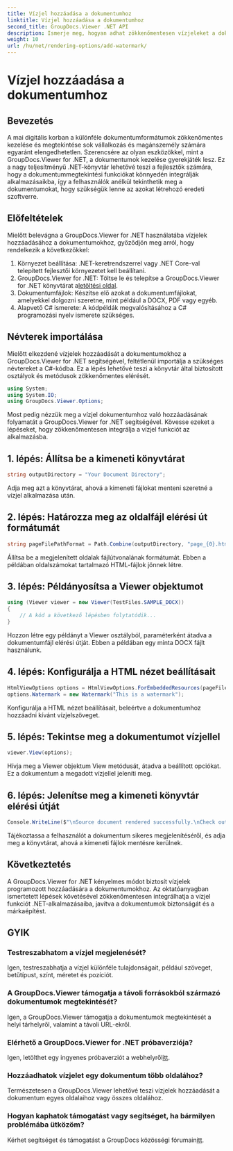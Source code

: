 ```yaml
---
title: Vízjel hozzáadása a dokumentumhoz
linktitle: Vízjel hozzáadása a dokumentumhoz
second_title: GroupDocs.Viewer .NET API
description: Ismerje meg, hogyan adhat zökkenőmentesen vízjeleket a dokumentumokhoz a GroupDocs.Viewer for .NET segítségével. Fokozza a dokumentumok biztonságát és a márkaépítést ezzel a könnyen követhető oktatóanyaggal.
weight: 10
url: /hu/net/rendering-options/add-watermark/
---
```


# Vízjel hozzáadása a dokumentumhoz

## Bevezetés
A mai digitális korban a különféle dokumentumformátumok zökkenőmentes kezelése és megtekintése sok vállalkozás és magánszemély számára egyaránt elengedhetetlen. Szerencsére az olyan eszközökkel, mint a GroupDocs.Viewer for .NET, a dokumentumok kezelése gyerekjáték lesz. Ez a nagy teljesítményű .NET-könyvtár lehetővé teszi a fejlesztők számára, hogy a dokumentummegtekintési funkciókat könnyedén integrálják alkalmazásaikba, így a felhasználók anélkül tekinthetik meg a dokumentumokat, hogy szükségük lenne az azokat létrehozó eredeti szoftverre.
## Előfeltételek
Mielőtt belevágna a GroupDocs.Viewer for .NET használatába vízjelek hozzáadásához a dokumentumokhoz, győződjön meg arról, hogy rendelkezik a következőkkel:
1. Környezet beállítása: .NET-keretrendszerrel vagy .NET Core-val telepített fejlesztői környezetet kell beállítani.
2.  GroupDocs.Viewer for .NET: Töltse le és telepítse a GroupDocs.Viewer for .NET könyvtárat a[letöltési oldal](https://releases.groupdocs.com/viewer/net/).
3. Dokumentumfájlok: Készítse elő azokat a dokumentumfájlokat, amelyekkel dolgozni szeretne, mint például a DOCX, PDF vagy egyéb.
4. Alapvető C# ismerete: A kódpéldák megvalósításához a C# programozási nyelv ismerete szükséges.

## Névterek importálása
Mielőtt elkezdené vízjelek hozzáadását a dokumentumokhoz a GroupDocs.Viewer for .NET segítségével, feltétlenül importálja a szükséges névtereket a C#-kódba. Ez a lépés lehetővé teszi a könyvtár által biztosított osztályok és metódusok zökkenőmentes elérését.

```csharp
using System;
using System.IO;
using GroupDocs.Viewer.Options;
```

Most pedig nézzük meg a vízjel dokumentumhoz való hozzáadásának folyamatát a GroupDocs.Viewer for .NET segítségével. Kövesse ezeket a lépéseket, hogy zökkenőmentesen integrálja a vízjel funkciót az alkalmazásba.
## 1. lépés: Állítsa be a kimeneti könyvtárat
```csharp
string outputDirectory = "Your Document Directory";
```
Adja meg azt a könyvtárat, ahová a kimeneti fájlokat menteni szeretné a vízjel alkalmazása után.
## 2. lépés: Határozza meg az oldalfájl elérési út formátumát
```csharp
string pageFilePathFormat = Path.Combine(outputDirectory, "page_{0}.html");
```
Állítsa be a megjelenített oldalak fájlútvonalának formátumát. Ebben a példában oldalszámokat tartalmazó HTML-fájlok jönnek létre.
## 3. lépés: Példányosítsa a Viewer objektumot
```csharp
using (Viewer viewer = new Viewer(TestFiles.SAMPLE_DOCX))
{
    // A kód a következő lépésben folytatódik...
}
```
Hozzon létre egy példányt a Viewer osztályból, paraméterként átadva a dokumentumfájl elérési útját. Ebben a példában egy minta DOCX fájlt használunk.
## 4. lépés: Konfigurálja a HTML nézet beállításait
```csharp
HtmlViewOptions options = HtmlViewOptions.ForEmbeddedResources(pageFilePathFormat);
options.Watermark = new Watermark("This is a watermark");
```
Konfigurálja a HTML nézet beállításait, beleértve a dokumentumhoz hozzáadni kívánt vízjelszöveget.
## 5. lépés: Tekintse meg a dokumentumot vízjellel
```csharp
viewer.View(options);
```
Hívja meg a Viewer objektum View metódusát, átadva a beállított opciókat. Ez a dokumentum a megadott vízjellel jeleníti meg.
## 6. lépés: Jelenítse meg a kimeneti könyvtár elérési útját
```csharp
Console.WriteLine($"\nSource document rendered successfully.\nCheck output in {outputDirectory}.");
```
Tájékoztassa a felhasználót a dokumentum sikeres megjelenítéséről, és adja meg a könyvtárat, ahová a kimeneti fájlok mentésre kerülnek.

## Következtetés
A GroupDocs.Viewer for .NET kényelmes módot biztosít vízjelek programozott hozzáadására a dokumentumokhoz. Az oktatóanyagban ismertetett lépések követésével zökkenőmentesen integrálhatja a vízjel funkciót .NET-alkalmazásaiba, javítva a dokumentumok biztonságát és a márkaépítést.
## GYIK
### Testreszabhatom a vízjel megjelenését?
Igen, testreszabhatja a vízjel különféle tulajdonságait, például szöveget, betűtípust, színt, méretet és pozíciót.
### A GroupDocs.Viewer támogatja a távoli forrásokból származó dokumentumok megtekintését?
Igen, a GroupDocs.Viewer támogatja a dokumentumok megtekintését a helyi tárhelyről, valamint a távoli URL-ekről.
### Elérhető a GroupDocs.Viewer for .NET próbaverziója?
Igen, letölthet egy ingyenes próbaverziót a webhelyről[itt](https://releases.groupdocs.com/).
### Hozzáadhatok vízjelet egy dokumentum több oldalához?
Természetesen a GroupDocs.Viewer lehetővé teszi vízjelek hozzáadását a dokumentum egyes oldalaihoz vagy összes oldalához.
### Hogyan kaphatok támogatást vagy segítséget, ha bármilyen problémába ütközöm?
 Kérhet segítséget és támogatást a GroupDocs közösségi fórumain[itt](https://forum.groupdocs.com/c/viewer/9).
